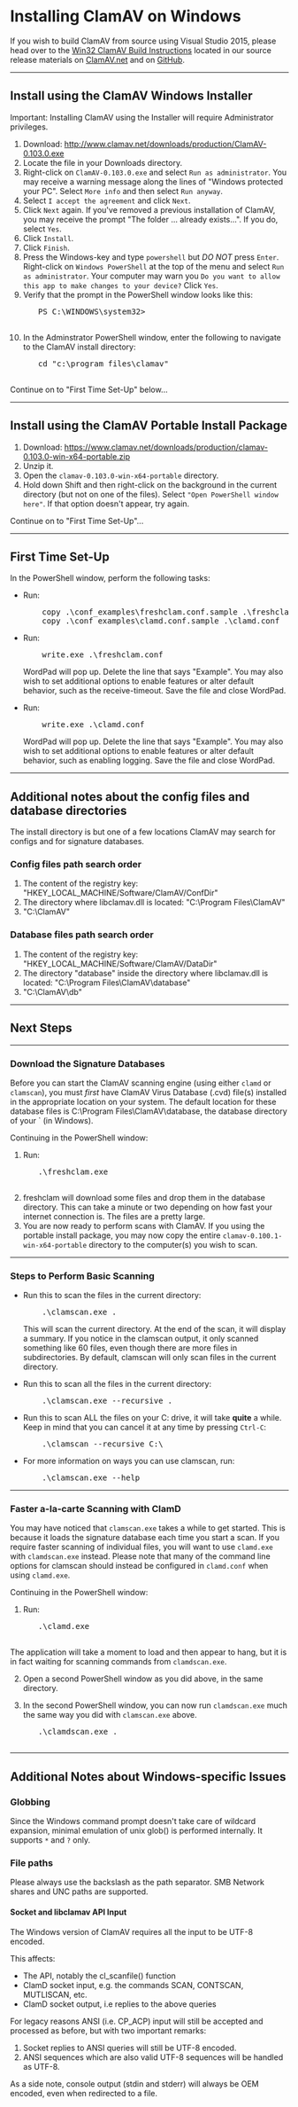 # Installing ClamAV on Windows

If you wish to build ClamAV from source using Visual Studio 2015, please head over to the [Win32 ClamAV Build Instructions](https://github.com/Cisco-Talos/clamav-devel/blob/dev/0.101/win32/README.md) located in our source release materials on [ClamAV.net](https://www.clamav.net/downloads) and on [GitHub](https://github.com/Cisco-Talos/clamav-devel).

---

## Install using the ClamAV Windows Installer

Important: Installing ClamAV using the Installer will require Administrator privileges.

1. Download: <http://www.clamav.net/downloads/production/ClamAV-0.103.0.exe>
2. Locate the file in your Downloads directory.
3. Right-click on `ClamAV-0.103.0.exe` and select `Run as administrator`. You may receive a warning message along the lines of "Windows protected your PC".  Select `More info` and then select `Run anyway`.
4. Select `I accept the agreement` and click `Next`.
5. Click `Next` again. If you've removed a previous installation of ClamAV, you may receive the prompt "The folder ... already exists...". If you do, select `Yes`.
6. Click `Install`.
7. Click `Finish`.
8. Press the Windows-key and type `powershell` but _DO NOT_ press `Enter`. Right-click on `Windows PowerShell` at the top of the menu and select `Run as administrator`. Your computer may warn you `Do you want to allow this app to make changes to your device?`  Click `Yes`.
9. Verify that the prompt in the PowerShell window looks like this:
  <pre>
      PS C:\WINDOWS\system32>
  </pre>

10. In the Adminstrator PowerShell window, enter the following to navigate to the ClamAV install directory:
  <pre>
      cd "c:\program files\clamav"
  </pre>

Continue on to "First Time Set-Up" below...

---

## Install using the ClamAV Portable Install Package

1. Download: <https://www.clamav.net/downloads/production/clamav-0.103.0-win-x64-portable.zip>
2. Unzip it.
3. Open the `clamav-0.103.0-win-x64-portable` directory.
4. Hold down Shift and then right-click on the background in the current directory (but not on one of the files). Select `"Open PowerShell window here"`. If that option doesn't appear, try again.

Continue on to "First Time Set-Up"...

---

## First Time Set-Up

In the PowerShell window, perform the following tasks:

* Run:
  <pre>
      copy .\conf_examples\freshclam.conf.sample .\freshclam.conf
      copy .\conf_examples\clamd.conf.sample .\clamd.conf
  </pre>
* Run:
  <pre>
      write.exe .\freshclam.conf
  </pre>

  WordPad will pop up. Delete the line that says "Example". You may also wish to set additional options to enable features or alter default behavior, such as the receive-timeout. Save the file and close WordPad.
* Run:
  <pre>
      write.exe .\clamd.conf
  </pre>

  WordPad will pop up. Delete the line that says "Example". You may also wish to set additional options to enable features or alter default behavior, such as enabling logging. Save the file and close WordPad.

---

## Additional notes about the config files and database directories

The install directory is but one of a few locations ClamAV may search for configs and for signature databases.

### Config files path search order

1. The content of the registry key:
   "HKEY_LOCAL_MACHINE/Software/ClamAV/ConfDir"
2. The directory where libclamav.dll is located:
   "C:\Program Files\ClamAV"
3. "C:\ClamAV"

### Database files path search order

1. The content of the registry key:
  "HKEY_LOCAL_MACHINE/Software/ClamAV/DataDir"
2. The directory "database" inside the directory where libclamav.dll is located:
  "C:\Program Files\ClamAV\database"
3. "C:\ClamAV\db"

---

## Next Steps

---

### Download the Signature Databases

Before you can start the ClamAV scanning engine (using either `clamd` or `clamscan`), you must _first_ have ClamAV Virus Database (.cvd) file(s) installed in the appropriate location on your system. The default location for these database files is C:\Program Files\ClamAV\database, the database directory of your ` (in Windows).

Continuing in the PowerShell window:

1. Run:
  <pre>
      .\freshclam.exe
  </pre>
2. freshclam will download some files and drop them in the database directory. This can take a minute or two depending on how fast your internet connection is. The files are a pretty large.
3. You are now ready to perform scans with ClamAV. If you using the portable install package, you may now copy the entire `clamav-0.100.1-win-x64-portable` directory to the computer(s) you wish to scan.

---

### Steps to Perform Basic Scanning

* Run this to scan the files in the current directory:
  <pre>
      .\clamscan.exe .
  </pre>

  This will scan the current directory. At the end of the scan, it will display a summary. If you notice in the clamscan output, it only scanned something like 60 files, even though there are more files in subdirectories. By default, clamscan will only scan files in the current directory.

* Run this to scan all the files in the current directory:
  <pre>
      .\clamscan.exe --recursive .
  </pre>

* Run this to scan ALL the files on your C: drive, it will take **quite** a while. Keep in mind that you can cancel it at any time by pressing `Ctrl-C`:
  <pre>
      .\clamscan --recursive C:\
  </pre>

* For more information on ways you can use clamscan, run:
  <pre>
      .\clamscan.exe --help
  </pre>

---

### Faster a-la-carte Scanning with ClamD

You may have noticed that `clamscan.exe` takes a while to get started. This is because it loads the signature database each time you start a scan. If you require faster scanning of individual files, you will want to use `clamd.exe` with `clamdscan.exe` instead. Please note that many of the command line options for clamscan should instead be configured in `clamd.conf` when using `clamd.exe`.

Continuing in the PowerShell window:

1. Run:
  <pre>
      .\clamd.exe
  </pre>

  The application will take a moment to load and then appear to hang, but it is in fact waiting for scanning commands from `clamdscan.exe`.

2. Open a second PowerShell window as you did above, in the same directory.

3. In the second PowerShell window, you can now run `clamdscan.exe` much the same way you did with `clamscan.exe` above.
  <pre>
      .\clamdscan.exe .
  </pre>

---

## Additional Notes about Windows-specific Issues

### Globbing

Since the Windows command prompt doesn't take care of wildcard expansion, minimal emulation of unix glob() is performed internally. It supports `*` and `?` only.

### File paths

Please always use the backslash as the path separator. SMB Network shares and UNC paths are supported.

#### Socket and libclamav API Input

The Windows version of ClamAV requires all the input to be UTF-8 encoded.

This affects:

- The API, notably the cl_scanfile() function
- ClamD socket input, e.g. the commands SCAN, CONTSCAN, MUTLISCAN, etc.
- ClamD socket output, i.e replies to the above queries

For legacy reasons ANSI (i.e. CP_ACP) input will still be accepted and processed as before, but with two important remarks:

1. Socket replies to ANSI queries will still be UTF-8 encoded.
2. ANSI sequences which are also valid UTF-8 sequences will be handled as UTF-8.

As a side note, console output (stdin and stderr) will always be OEM encoded, even when redirected to a file.

